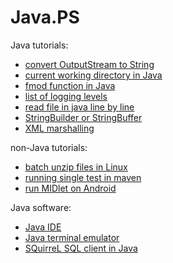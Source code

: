 Java.PS
=======

Java tutorials:

* [convert OutputStream to String](convert-OutputStream-to-String)
* [current working directory in Java](current-working-directory-in-Java)
* [fmod function in Java](fmod-function-in-java)
* [list of logging levels](logging-levels)
* [read file in java line by line](read-file-in-java-line-by-line)
* [StringBuilder or StringBuffer](StringBuilder-or-StringBuffer)
* [XML marshalling](XML-marshalling)

non-Java tutorials:
* [batch unzip files in Linux](Linux-batch-unzip-files)
* [running single test in maven](maven-running-single-test)
* [run MIDlet on Android](run-MIDlet-on-Android)

Java software:
* [Java IDE](java-ide)
* [Java terminal emulator](java-terminal-emulator)
* [SQuirreL SQL client in Java](squirreL-sql)
